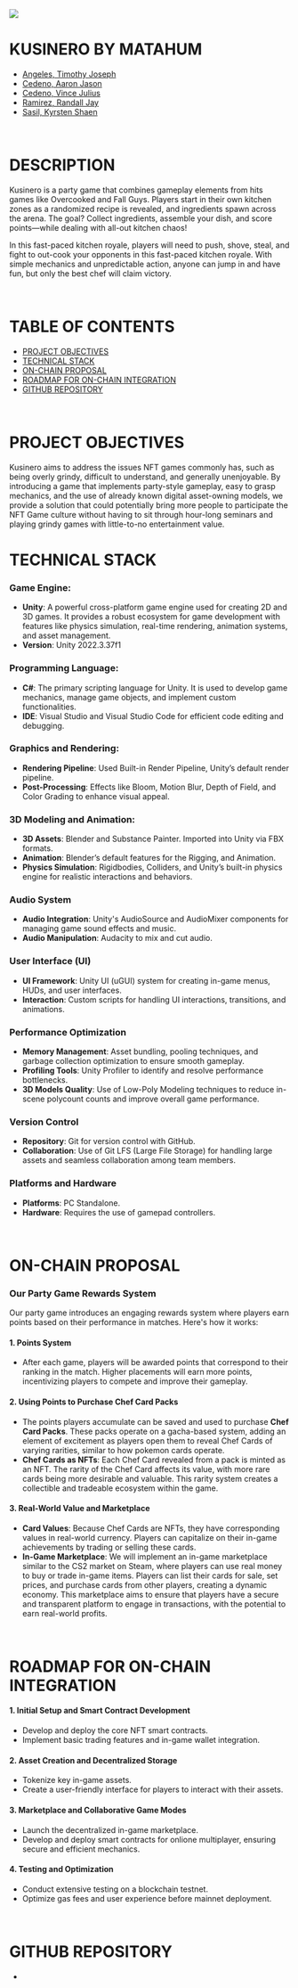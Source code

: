 <img src = "https://github.com/zenjlle/zenjlle/blob/main/Images/Kusinero%20Pitch%20Deck.png">


# KUSINERO BY MATAHUM
- [Angeles, Timothy Joseph](https://github.com/RavenFraust12)
- [Cedeno, Aaron Jason](https://github.com/Aaron-Jason)
- [Cedeno, Vince Julius](https://github.com/VinJ712)
- [Ramirez, Randall Jay](https://github.com/reigndeity)
- [Sasil, Kyrsten Shaen](https://github.com/zenjlle)

<br>

# DESCRIPTION
Kusinero is a  party game that combines gameplay elements from hits games like Overcooked and Fall Guys. Players start in their own kitchen zones as a randomized recipe is revealed, and ingredients spawn across the arena. The goal? Collect ingredients, assemble your dish, and score points—while dealing with all-out kitchen chaos!


In this fast-paced kitchen royale, players will need to push, shove, steal, and fight to out-cook your opponents in this fast-paced kitchen royale. With simple mechanics and unpredictable action, anyone can jump in and have fun, but only the best chef will claim victory.

<br>

# TABLE OF CONTENTS
- [PROJECT OBJECTIVES](#project-objectives)
- [TECHNICAL STACK](#technical-stack)
- [ON-CHAIN PROPOSAL](#on-chain-proposal)
- [ROADMAP FOR ON-CHAIN INTEGRATION](#roadmap-for-on-chain-integration)
- [GITHUB REPOSITORY](#github-repository)

<br>

# PROJECT OBJECTIVES
Kusinero aims to address the issues NFT games commonly has, such as being overly grindy, difficult to understand, and generally unenjoyable. By introducing a game that implements party-style gameplay, easy to grasp mechanics, and the use of already known digital asset-owning models, we provide a solution that could potentially bring more people to participate the NFT Game culture without having to sit through hour-long seminars and playing grindy games with little-to-no entertainment value.

# TECHNICAL STACK
### Game Engine:
- **Unity**: A powerful cross-platform game engine used for creating 2D and 3D games. It provides a robust ecosystem for game development with features like physics simulation, real-time rendering, animation systems, and asset management.
- **Version**: Unity 2022.3.37f1

### Programming Language:
- **C#**: The primary scripting language for Unity. It is used to develop game mechanics, manage game objects, and implement custom functionalities.
- **IDE**: Visual Studio and Visual Studio Code for efficient code editing and debugging.

### Graphics and Rendering:
- **Rendering Pipeline**: Used Built-in Render Pipeline, Unity’s default render pipeline.
- **Post-Processing**: Effects like Bloom, Motion Blur, Depth of Field, and Color Grading to enhance visual appeal.

### 3D Modeling and Animation:
- **3D Assets**: Blender and Substance Painter. Imported into Unity via FBX formats.
- **Animation**: Blender’s default features for the Rigging, and Animation.
- **Physics Simulation**: Rigidbodies, Colliders, and Unity’s built-in physics engine for realistic interactions and behaviors.

### Audio System
- **Audio Integration**: Unity's AudioSource and AudioMixer components for managing game sound effects and music.
- **Audio Manipulation**: Audacity to mix and cut audio.

### User Interface (UI)
- **UI Framework**: Unity UI (uGUI) system for creating in-game menus, HUDs, and user interfaces.
- **Interaction**: Custom scripts for handling UI interactions, transitions, and animations.

### Performance Optimization
- **Memory Management**: Asset bundling, pooling techniques, and garbage collection optimization to ensure smooth gameplay.
- **Profiling Tools**: Unity Profiler to identify and resolve performance bottlenecks.
- **3D Models Quality**: Use of Low-Poly Modeling techniques to reduce in-scene polycount counts and improve overall game performance.

### Version Control
- **Repository**: Git for version control with GitHub.
- **Collaboration**: Use of Git LFS (Large File Storage) for handling large assets and seamless collaboration among team members.

### Platforms and Hardware
- **Platforms**: PC Standalone.
- **Hardware**: Requires the use of gamepad controllers.

<br>

# ON-CHAIN PROPOSAL
### Our Party Game Rewards System
Our party game introduces an engaging rewards system where players earn points based on their performance in matches. Here's how it works:

#### **1. Points System**
- After each game, players will be awarded points that correspond to their ranking in the match. Higher placements will earn more points, incentivizing players to compete and improve their gameplay.

#### **2. Using Points to Purchase Chef Card Packs**
- The points players accumulate can be saved and used to purchase **Chef Card Packs**. These packs operate on a gacha-based system, adding an element of excitement as players open them to reveal Chef Cards of varying rarities, similar to how pokemon cards operate.
- **Chef Cards as NFTs**: Each Chef Card revealed from a pack is minted as an NFT. The rarity of the Chef Card affects its value, with more rare cards being more desirable and valuable. This rarity system creates a collectible and tradeable ecosystem within the game.

#### **3. Real-World Value and Marketplace**
- **Card Values**: Because Chef Cards are NFTs, they have corresponding values in real-world currency. Players can capitalize on their in-game achievements by trading or selling these cards.
- **In-Game Marketplace**: We will implement an in-game marketplace similar to the CS2 market on Steam, where players can use real money to buy or trade in-game items. Players can list their cards for sale, set prices, and purchase cards from other players, creating a dynamic economy. This marketplace aims to ensure that players have a secure and transparent platform to engage in transactions, with the potential to earn real-world profits.

<br>

# ROADMAP FOR ON-CHAIN INTEGRATION
#### **1. Initial Setup and Smart Contract Development**
- Develop and deploy the core NFT smart contracts.
- Implement basic trading features and in-game wallet integration.

#### **2. Asset Creation and Decentralized Storage**
- Tokenize key in-game assets.
- Create a user-friendly interface for players to interact with their assets.

#### **3. Marketplace and Collaborative Game Modes**
- Launch the decentralized in-game marketplace.
- Develop and deploy smart contracts for onlione multiplayer, ensuring secure and efficient mechanics.

#### **4. Testing and Optimization**
- Conduct extensive testing on a blockchain testnet.
- Optimize gas fees and user experience before mainnet deployment.

<br>

# GITHUB REPOSITORY
- 
